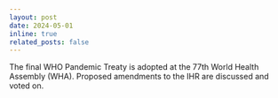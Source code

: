 ```yaml
---
layout: post
date: 2024-05-01
inline: true
related_posts: false
---
```


The final WHO Pandemic Treaty is adopted at the 77th World Health Assembly (WHA). Proposed amendments to the IHR are discussed and voted on.
